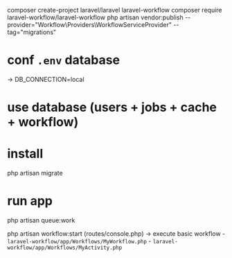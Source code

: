 composer create-project laravel/laravel laravel-workflow
composer require laravel-workflow/laravel-workflow
php artisan vendor:publish --provider="Workflow\Providers\WorkflowServiceProvider" --tag="migrations"

# conf `.env` database
-> DB_CONNECTION=local

# use database (users + jobs + cache + workflow)

# install
php artisan migrate

# run app
php artisan queue:work

php artisan workflow:start (routes/console.php)
-> execute basic workflow
    - `laravel-workflow/app/Workflows/MyWorkflow.php`
    - `laravel-workflow/app/Workflows/MyActivity.php`

